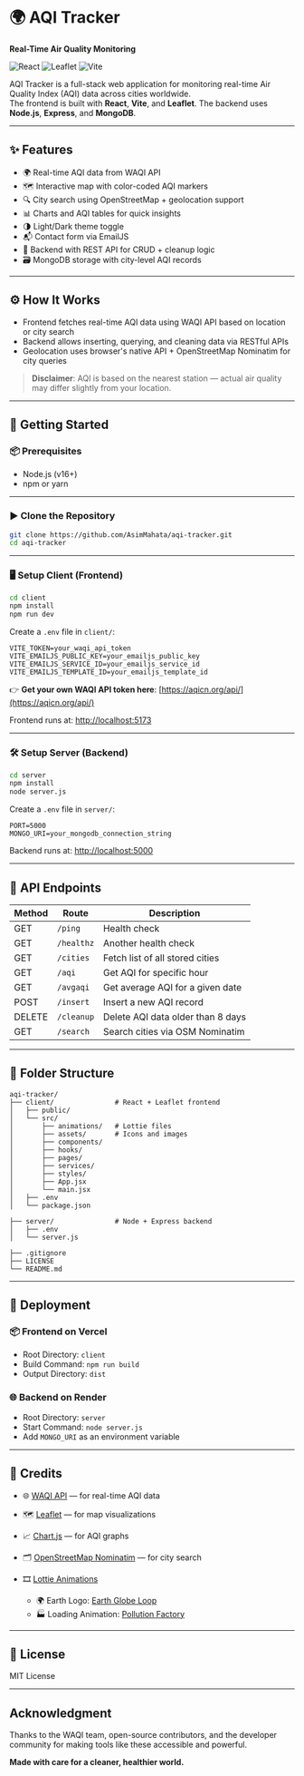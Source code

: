 
# 🌍 AQI Tracker

**Real-Time Air Quality Monitoring**

![React](https://img.shields.io/badge/React-18.2.0-blue)
![Leaflet](https://img.shields.io/badge/Leaflet-1.9.4-green)
![Vite](https://img.shields.io/badge/Vite-5.0.0-purple)

AQI Tracker is a full-stack web application for monitoring real-time Air Quality Index (AQI) data across cities worldwide.  
The frontend is built with **React**, **Vite**, and **Leaflet**. The backend uses **Node.js**, **Express**, and **MongoDB**.

---

## ✨ Features

- 🌍 Real-time AQI data from WAQI API
- 🗺️ Interactive map with color-coded AQI markers
- 🔍 City search using OpenStreetMap + geolocation support
- 📊 Charts and AQI tables for quick insights
- 🌗 Light/Dark theme toggle
- 📬 Contact form via EmailJS
- 🧠 Backend with REST API for CRUD + cleanup logic
- 🗃️ MongoDB storage with city-level AQI records

---

## ⚙️ How It Works

- Frontend fetches real-time AQI data using WAQI API based on location or city search
- Backend allows inserting, querying, and cleaning data via RESTful APIs
- Geolocation uses browser's native API + OpenStreetMap Nominatim for city queries

> **Disclaimer**: AQI is based on the nearest station — actual air quality may differ slightly from your location.

---

## 🚀 Getting Started

### 📦 Prerequisites

- Node.js (v16+)
- npm or yarn

---

### ▶️ Clone the Repository

```bash
git clone https://github.com/AsimMahata/aqi-tracker.git
cd aqi-tracker
````

---

### 🖥️ Setup Client (Frontend)

```bash
cd client
npm install
npm run dev
```

Create a `.env` file in `client/`:

```
VITE_TOKEN=your_waqi_api_token
VITE_EMAILJS_PUBLIC_KEY=your_emailjs_public_key
VITE_EMAILJS_SERVICE_ID=your_emailjs_service_id
VITE_EMAILJS_TEMPLATE_ID=your_emailjs_template_id
```

👉 **Get your own WAQI API token here**: [https://aqicn.org/api/](https://aqicn.org/api/)

Frontend runs at: [http://localhost:5173](http://localhost:5173)

---

### 🛠️ Setup Server (Backend)

```bash
cd server
npm install
node server.js
```

Create a `.env` file in `server/`:

```
PORT=5000
MONGO_URI=your_mongodb_connection_string
```

Backend runs at: [http://localhost:5000](http://localhost:5000)

---

## 🔗 API Endpoints

| Method | Route      | Description                       |
| ------ | ---------- | --------------------------------- |
| GET    | `/ping`    | Health check                      |
| GET    | `/healthz` | Another health check              |
| GET    | `/cities`  | Fetch list of all stored cities   |
| GET    | `/aqi`     | Get AQI for specific hour         |
| GET    | `/avgaqi`  | Get average AQI for a given date  |
| POST   | `/insert`  | Insert a new AQI record           |
| DELETE | `/cleanup` | Delete AQI data older than 8 days |
| GET    | `/search`  | Search cities via OSM Nominatim   |

---

## 📁 Folder Structure

```
aqi-tracker/
├── client/               # React + Leaflet frontend
│   ├── public/
│   └── src/
│       ├── animations/   # Lottie files
│       ├── assets/       # Icons and images
│       ├── components/
│       ├── hooks/
│       ├── pages/
│       ├── services/
│       ├── styles/
│       ├── App.jsx
│       └── main.jsx
│   ├── .env
│   └── package.json

├── server/               # Node + Express backend
│   ├── .env
│   └── server.js

├── .gitignore
├── LICENSE
└── README.md
```

---

## 🧪 Deployment

### 📦 Frontend on Vercel

* Root Directory: `client`
* Build Command: `npm run build`
* Output Directory: `dist`

### 🌐 Backend on Render

* Root Directory: `server`
* Start Command: `node server.js`
* Add `MONGO_URI` as an environment variable

---

## 🎨 Credits

* 🌐 [WAQI API](https://aqicn.org/api/) — for real-time AQI data
* 🗺️ [Leaflet](https://leafletjs.com/) — for map visualizations
* 📈 [Chart.js](https://www.chartjs.org/) — for AQI graphs
* 🗂️ [OpenStreetMap Nominatim](https://nominatim.openstreetmap.org/) — for city search
* 🎞️ [Lottie Animations](https://lottiefiles.com/)

  * 🌍 Earth Logo: [Earth Globe Loop](https://lottiefiles.com/free-animation/earth-globe-rotating-with-seamless-loop-animation-SKugdic58u)
  * 🏭 Loading Animation: [Pollution Factory](https://lottiefiles.com/free-animation/factory-pollution-city-air-and-water-aqy1qPDdBX)

---

## 📄 License

MIT License

---

##  Acknowledgment

Thanks to the WAQI team, open-source contributors, and the developer community
for making tools like these accessible and powerful.

**Made with care for a cleaner, healthier world.**


